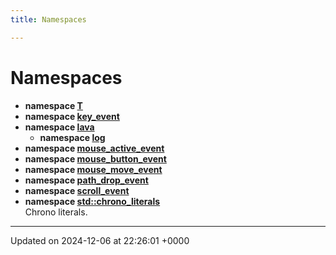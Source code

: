 ```yaml
---
title: Namespaces

---
```


# Namespaces




* **namespace [T](/_doxybook/Namespaces/namespace_t.md)** 
* **namespace [key_event](/_doxybook/Namespaces/namespacekey__event.md)** 
* **namespace [lava](/_doxybook/Namespaces/namespacelava.md)** 
    * **namespace [log](/_doxybook/Namespaces/namespacelava_1_1log.md)** 
* **namespace [mouse_active_event](/_doxybook/Namespaces/namespacemouse__active__event.md)** 
* **namespace [mouse_button_event](/_doxybook/Namespaces/namespacemouse__button__event.md)** 
* **namespace [mouse_move_event](/_doxybook/Namespaces/namespacemouse__move__event.md)** 
* **namespace [path_drop_event](/_doxybook/Namespaces/namespacepath__drop__event.md)** 
* **namespace [scroll_event](/_doxybook/Namespaces/namespacescroll__event.md)** 
* **namespace [std::chrono_literals](/_doxybook/Namespaces/namespacestd_1_1chrono__literals.md)** <br>Chrono literals. 



-------------------------------

Updated on 2024-12-06 at 22:26:01 +0000
